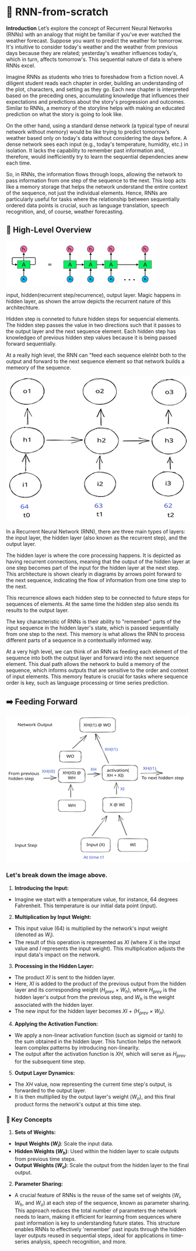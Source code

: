 # 🔁 RNN-from-scratch 

**Introduction**
Let’s explore the concept of Recurrent Neural Networks (RNNs) with an analogy that might be familiar if you've ever watched the weather forecast. Suppose you want to predict the weather for tomorrow. It's intuitive to consider today's weather and the weather from previous days because they are related; yesterday's weather influences today's, which in turn, affects tomorrow's. This sequential nature of data is where RNNs excel.

Imagine RNNs as students who tries to foreshadow from a fiction novel. A diligent student reads each chapter in order, building an understanding of the plot, characters, and setting as they go. Each new chapter is interpreted based on the preceding ones, accumulating knowledge that influences their expectations and predictions about the story's progression and outcomes. Similar to RNNs, a memory of the storyline helps with making an educated prediction on what the story is going to look like. 

On the other hand, using a standard dense network (a typical type of neural network without memory) would be like trying to predict tomorrow’s weather based only on today's data without considering the days before. A dense network sees each input (e.g., today's temperature, humidity, etc.) in isolation. It lacks the capability to remember past information and, therefore, would inefficiently try to learn the sequential dependencies anew each time.

So, in RNNs, the information flows through loops, allowing the network to pass information from one step of the sequence to the next. This loop acts like a memory storage that helps the network understand the entire context of the sequence, not just the individual elements. Hence, RNNs are particularly useful for tasks where the relationship between sequentially ordered data points is crucial, such as language translation, speech recognition, and, of course, weather forecasting.

## 🧠 High-Level Overview 
![Rolled and Unrolled RNN](images/RNN_Overview.png)

input, hidden(recurrent step/recurrence), output layer. 
Magic happens in hidden layer, as shown the arrow depicts the recurrent nature of this architechture. 

Hidden step is conneted to future hidden steps for sequencial elements. The hidden step passes the value in two directions such that it passes to the output layer and the next sequence element. Each hidden step has knowledgeo of previous hidden step values because it is being passed forward sequentially. 

At a really high level, the RNN can "feed each sequence elelnbt both to the output and forward to the next sequence element so that network builds a memeory of the sequence. 

<img src="images/rnn_unrolled.svg" alt="RNN Operations" width="600" height="400"/>

In a Recurrent Neural Network (RNN), there are three main types of layers: the input layer, the hidden layer (also known as the recurrent step), and the output layer.

The hidden layer is where the core processing happens. It is depicted as having recurrent connections, meaning that the output of the hidden layer at one step becomes part of the input for the hidden layer at the next step. This architecture is shown clearly in diagrams by arrows point forward to the next sequence, indicating the flow of information from one time step to the next.

This recurrence allows each hidden step to be connected to future steps for sequences of elements. At the same time the hidden step also sends its results to the output layer.

The key characteristic of RNNs is their ability to "remember" parts of the input sequence in the hidden layer's state, which is passed sequentially from one step to the next. This memory is what allows the RNN to process different parts of a sequence in a contextually informed way.

At a very high level, we can think of an RNN as feeding each element of the sequence into both the output layer and forward into the next sequence element. This dual path allows the network to build a memory of the sequence, which informs outputs that are sensitive to the order and context of input elements. This memory feature is crucial for tasks where sequence order is key, such as language processing or time series prediction.


## ➡️ Feeding Forward

<img src="images/rnn_operations.svg" alt="RNN Operations" width="600" height="400"/>

### Let's break down the image above. 

1. **Introducing the Input:**
  - Imagine we start with a temperature value, for instance, 64 degrees Fahrenheit. This temperature is our initial data point (input).

2. **Multiplication by Input Weight:**
  - This input value (64) is multiplied by the network's input weight (denoted as *W<sub>i</sub>*).
  - The result of this operation is represented as *XI* (where *X* is the input value and *I* represents the input weight). This multiplication adjusts the input data's impact on the network.

3. **Processing in the Hidden Layer:**
  - The product *XI* is sent to the hidden layer.
  - Here, *XI* is added to the product of the previous output from the hidden layer and its corresponding weight (*H<sub>prev</sub> × W<sub>h</sub>*), where *H<sub>prev</sub>* is the hidden layer's output from the previous step, and *W<sub>h</sub>* is the weight associated with the hidden layer.
  - The new input for the hidden layer becomes *XI + (H<sub>prev</sub> × W<sub>h</sub>)*.

4. **Applying the Activation Function:**
  - We apply a non-linear activation function (such as sigmoid or tanh) to the sum obtained in the hidden layer. This function helps the network learn complex patterns by introducing non-linearity.
  - The output after the activation function is *XH*, which will serve as *H<sub>prev</sub>* for the subsequent time step.

5. **Output Layer Dynamics:**
  - The *XH* value, now representing the current time step's output, is forwarded to the output layer.
  - It is then multiplied by the output layer's weight (*W<sub>o</sub>*), and this final product forms the network's output at this time step.

### 🔑 Key Concepts

1. **Sets of Weights:**
  - **Input Weights (*W<sub>i</sub>*)**: Scale the input data.
  - **Hidden Weights (*W<sub>h</sub>*)**: Used within the hidden layer to scale outputs from previous time steps.
  - **Output Weights (*W<sub>o</sub>*)**: Scale the output from the hidden layer to the final output.

2. **Parameter Sharing:**
  - A crucial feature of RNNs is the reuse of the same set of weights (*W<sub>i</sub>*, *W<sub>h</sub>*, and *W<sub>o</sub>*) at each step of the sequence, known as parameter sharing. This approach reduces the total number of parameters the network needs to learn, making it efficient for learning from sequences where past information is key to understanding future states. This structure enables RNNs to effectively 'remember' past inputs through the hidden layer outputs reused in sequential steps, ideal for applications in time-series analysis, speech recognition, and more.
